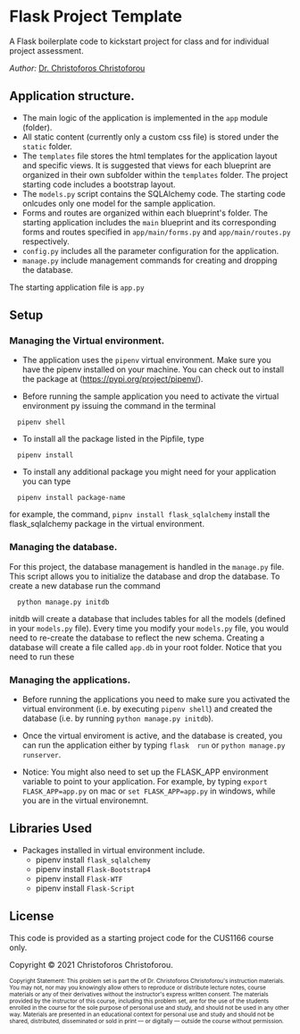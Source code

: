 # Flask Project Template
A Flask boilerplate code to kickstart project for class and for individual project assessment.

*Author:* [Dr. Christoforos Christoforou](https://www.researchgate.net/profile/Christoforos-Christoforou-4)

## Application structure.
- The main logic of the application is implemented in the `app` module (folder).
- All static content (currently only a custom css file) is stored under the `static` folder.
- The `templates` file stores the html templates for the application layout and specific views. It is suggested that views for each blueprint are organized in their own subfolder within the `templates` folder. The project starting code includes a bootstrap layout.
- The `models.py` script contains the SQLAlchemy code. The starting code onlcudes only one model for the sample application.
- Forms and routes are organized within each blueprint's folder. The starting application includes the `main` blueprint and its corresponding forms and routes specified in  `app/main/forms.py` and `app/main/routes.py` respectively.
- `config.py` includes all the parameter configuration for the application.
- `manage.py` include management commands for creating and dropping the database.

The starting application file is `app.py`

## Setup

### Managing the Virtual environment.
- The application uses the `pipenv` virtual environment. Make sure you have the pipenv installed on your machine. You can check out to install the package at (https://pypi.org/project/pipenv/).

- Before running the sample application you need to activate the virtual environment py issuing the command in the terminal
```shell
  pipenv shell
```
- To install all the package listed in the Pipfile, type
```shell
  pipenv install
```
- To install any additional package you might need for your application you can type
```  
  pipenv install package-name

```
for example, the command, `pipnv install flask_sqlalchemy` install the flask_sqlalchemy package in the virtual environment.


### Managing the database.
For this project, the database management is handled in the `manage.py` file. This script allows you to initialize the database and drop the database. To create a new database run the command
```
  python manage.py initdb
```
initdb will create a database that includes tables for all the models (defined in your `models.py` file). Every time you modify your `models.py` file, you would need to re-create the database to reflect the new schema. Creating a database will create a file called `app.db` in your root folder.  Notice that you need to run these


### Managing the applications.
- Before running the applications you need to make sure you activated the virtual environment (i.e. by executing `pipenv shell`) and created the database (i.e. by running `python manage.py initdb`).

- Once the virtual enviroment is active, and the database is created, you can run the application either by typing `flask  run` or `python manage.py runserver`.

- Notice: You might also need to set up the FLASK_APP environment variable to point to your application. For example, by typing `export FLASK_APP=app.py` on mac or `set FLASK_APP=app.py` in windows, while you are in the virtual environemnt.


## Libraries Used
- Packages installed in virtual environment include.
  - pipenv install `flask_sqlalchemy`
  - pipenv install `Flask-Bootstrap4`
  - pipenv install `Flask-WTF`
  - pipenv install `Flask-Script`

## License
This code is provided as a starting project code for the CUS1166 course only.  

Copyright © 2021 Christoforos Christoforou.
<div style="font-size:10px">
  <p>Copyright Statement: This problem set is part the of Dr. Christoforos Christoforou's instruction materials. You may not, nor may you knowingly allow others to reproduce or distribute lecture notes, course materials or any of their derivatives without the instructor's express written consent. The materials provided by the instructor of this course, including this problem set, are for the use of the students enrolled in the course for the sole purpose of personal use and study, and should not be used in any other way. Materials are presented in an educational context for personal use and study and should not be shared, distributed, disseminated or sold in print — or digitally — outside the course without permission.</p>
</div>
